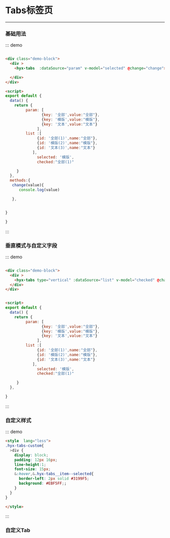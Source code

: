 # Tabs标签页
----
### 基础用法
<div class="demo-block">
  <div >
    <hyx-tabs  :dataSource="param" v-model="selected" @change="change"></hyx-tabs>

  </div>
</div>

<script>
export default {
  data() {
    return {
         param: [
                {key: '全部',value:"全部"},
                {key: '模版',value:"模版"},
                {key: '文本',value:"文本"}
              ],
         list :[
              {id: '全部(1)',name:"全部"},
              {id: '模版(2)',name:"模版"},
              {id: '文本(3)',name:"文本"}
            ],
              selected: '模版',
              checked:"全部(1)"

     }
  },
  methods:{
   change(value){
      console.log(value)

   },
    mouseenter(index,item){


     },
      mouseleave(index,item){


       },

  }

}

</script>

::: demo
```html

<div class="demo-block">
  <div >
    <hyx-tabs  :dataSource="param" v-model="selected" @change="change"></hyx-tabs>

  </div>
</div>

<script>
export default {
  data() {
    return {
         param: [
                {key: '全部',value:"全部"},
                {key: '模版',value:"模版"},
                {key: '文本',value:"文本"}
              ],
         list :[
              {id: '全部(1)',name:"全部"},
              {id: '模版(2)',name:"模版"},
              {id: '文本(3)',name:"文本"}
            ],
              selected: '模版',
              checked:"全部(1)"

     }
  },
  methods:{
   change(value){
      console.log(value)

   },


}

}

```
:::



### 垂直模式与自定义字段

<div class="demo-block">
  <div >
    <hyx-tabs type="vertical" :dataSource="list" v-model="checked" @change="change" keyName="id" titleName="name"></hyx-tabs>
  </div>
</div>


::: demo
```html

<div class="demo-block">
  <div >
    <hyx-tabs type="vertical" :dataSource="list" v-model="checked" @change="change" keyName="id" titleName="name"></hyx-tabs>
  </div>
</div>


<script>
export default {
  data() {
    return {
         param: [
                {key: '全部',value:"全部"},
                {key: '模版',value:"模版"},
                {key: '文本',value:"文本"}
              ],
         list :[
              {id: '全部(1)',name:"全部"},
              {id: '模版(2)',name:"模版"},
              {id: '文本(3)',name:"文本"}
            ],
              selected: '模版',
              checked:"全部(1)"

     }
  },

}

```
:::



### 自定义样式

<div class="demo-block">
  <div >
    <hyx-tabs type="vertical"  :dataSource="param" v-model="selected" @change="change" className="hyx-tabs-custom"  ></hyx-tabs>

  </div>
</div>

::: demo
```html
<style  lang="less">
.hyx-tabs-custom{
  >div {
    display: block;
    padding: 12px 16px;
    line-height:1;
    font-size: 15px;
    &:hover,&.hyx-tabs__item--selected{
      border-left: 2px solid #3199F5;
      background: #EBF5FF;;
    }
  }
}

</style>

```
:::



### 自定义Tab


<div class="demo-block">
  <div >
    <hyx-tabs type="vertical"  :dataSource="param" v-model="selected" @change="change" className="hyx-tabs-custom"  @mouseenter="mouseenter"  @mouseleave="mouseleave">
      <template slot-scope="{tab}" slot="item">
       <hyx-limit  v-model="tab.value" limit="20" :placeholder="tab.value">

       </hyx-limit>
     </template>
    </hyx-tabs>

  </div>
</div>

::: demo
```html

<div class="demo-block">
  <div >
    <hyx-tabs type="vertical"  :dataSource="param" v-model="selected" @change="change" className="hyx-tabs-custom"  @mouseenter="mouseenter"  @mouseleave="mouseleave" >
      <template slot-scope="{tab}" slot="item">
       <hyx-limit  v-model="tab.value" limit="20" :placeholder="tab.value">

       </hyx-limit>
     </template>
    </hyx-tabs>

  </div>
</div>
export default {
  data() {
    return {
         param: [
                {key: '全部',value:"全部"},
                {key: '模版',value:"模版"},
                {key: '文本',value:"文本"}
              ],
         list :[
              {id: '全部(1)',name:"全部"},
              {id: '模版(2)',name:"模版"},
              {id: '文本(3)',name:"文本"}
            ],
              selected: '模版',
              checked:"全部(1)"

     }
  },
  methods:{
   change(value){
      console.log(value)

   },
   mouseenter(index,item){
    console.log(index,item)

  },
   mouseleave(index,item){

   console.log(index,item)
    },



}

```
:::


## API

| 参数      | 说明          | 类型      | 可选值                           | 默认值  |
|---------- |-------------- |---------- |--------------------------------  |-------- |
| dataSource | 选择的数据	 | Array| -| - |
| keyName| 自定义数据的key字段名 | String | - | key |
| titleName | 自定义数据的title字段名	 | String | — | value |
| value v-model | 选中的值	 | Object String | — | - |
| className | 自定义样式	 |  String | — | - |
| type | tabs水平或者是垂直方向	 |  String | default,vertical | default|

## Tabs 事件

| 事件名称      | 说明          | 返回值  |
|---------- |-------------- |---------- |
| change | 切换Tab触发的事件 | object |
|click   | 点击Tab触发的事件| object |
|mouseenter | 悬浮触发|  index，object |
|mouseleave | 离开触发|  index，object |
|slot插槽 | - | - |
